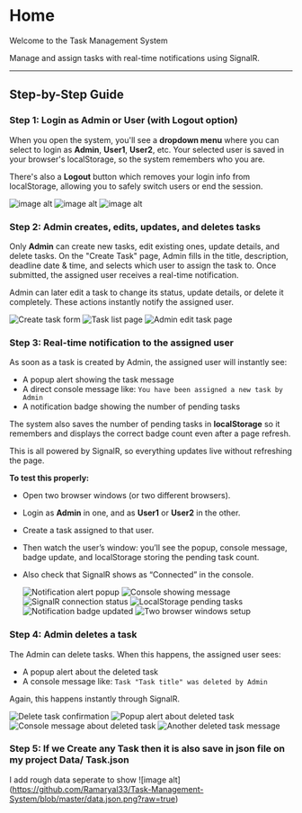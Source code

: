 # Home

Welcome to the Task Management System

Manage and assign tasks with real-time notifications using SignalR.

---

## Step-by-Step Guide

### Step 1: Login as Admin or User (with Logout option)

When you open the system, you'll see a **dropdown menu** where you can select to login as **Admin**, **User1**, **User2**, etc. Your selected user is saved in your browser's localStorage, so the system remembers who you are.

There's also a **Logout** button which removes your login info from localStorage, allowing you to safely switch users or end the session.

  ![image alt](https://raw.githubusercontent.com/Ramaryal33/Task-Management-System/0c20c68cc3c45eb4c4bf0eea8b7d653160cb4df7/1.png)
  ![image alt](https://raw.githubusercontent.com/Ramaryal33/Task-Management-System/14244c345ff257c37ffd21dec21df47b2c85bcaf/2.png)
  ![image alt](https://raw.githubusercontent.com/Ramaryal33/Task-Management-System/49cc61c584a5e996243efd0202a464dc4ec8fd8c/3.png)

### Step 2: Admin creates, edits, updates, and deletes tasks

Only **Admin** can create new tasks, edit existing ones, update details, and delete tasks. On the "Create Task" page, Admin fills in the title, description, deadline date & time, and selects which user to assign the task to. Once submitted, the assigned user receives a real-time notification.

Admin can later edit a task to change its status, update details, or delete it completely. These actions instantly notify the assigned user.

  ![Create task form](https://raw.githubusercontent.com/Ramaryal33/Task-Management-System/0d8d518e6b499616fb8a5db6259f4614c244b430/4.png)
  ![Task list page](https://github.com/Ramaryal33/Task-Management-System/blob/master/5.png?raw=true)
  ![Admin edit task page](https://github.com/Ramaryal33/Task-Management-System/blob/master/6.png?raw=true)

### Step 3: Real-time notification to the assigned user

As soon as a task is created by Admin, the assigned user will instantly see:

- A popup alert showing the task message
- A direct console message like: `You have been assigned a new task by Admin`
- A notification badge showing the number of pending tasks

The system also saves the number of pending tasks in **localStorage** so it remembers and displays the correct badge count even after a page refresh.

This is all powered by SignalR, so everything updates live without refreshing the page.

**To test this properly:**

- Open two browser windows (or two different browsers).
- Login as **Admin** in one, and as **User1** or **User2** in the other.
- Create a task assigned to that user.
- Then watch the user’s window: you’ll see the popup, console message, badge update, and localStorage storing the pending task count.
- Also check that SignalR shows as “Connected” in the console.
  
  ![Notification alert popup](https://github.com/Ramaryal33/Task-Management-System/blob/master/7.png?raw=true)
  ![Console showing message](https://github.com/Ramaryal33/Task-Management-System/blob/master/8.png?raw=true)
  ![SignalR connection status](https://github.com/Ramaryal33/Task-Management-System/blob/master/9.png?raw=true)
  ![LocalStorage pending tasks](https://github.com/Ramaryal33/Task-Management-System/blob/master/10.png?raw=true)
  ![Notification badge updated](https://github.com/Ramaryal33/Task-Management-System/blob/master/11.png?raw=true)
  ![Two browser windows setup](https://github.com/Ramaryal33/Task-Management-System/blob/master/12%20a.png?raw=true)

### Step 4: Admin deletes a task

The Admin can delete tasks. When this happens, the assigned user sees:

- A popup alert about the deleted task
- A console message like: `Task "Task title" was deleted by Admin`

Again, this happens instantly through SignalR.

  ![Delete task confirmation](https://github.com/Ramaryal33/Task-Management-System/blob/master/13.png?raw=true)
  ![Popup alert about deleted task](https://github.com/Ramaryal33/Task-Management-System/blob/master/14.png?raw=true)
  ![Console message about deleted task](https://github.com/Ramaryal33/Task-Management-System/blob/master/15.png?raw=true)
  ![Another deleted task message](https://github.com/Ramaryal33/Task-Management-System/blob/master/16.png?raw=true)

### Step 5: If we Create any Task then it is also save in json file on my project Data/ Task.json
I add rough data seperate to show 
![image alt] (https://github.com/Ramaryal33/Task-Management-System/blob/master/data.json.png?raw=true)
